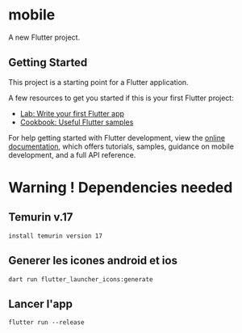 # mobile

A new Flutter project.

## Getting Started

This project is a starting point for a Flutter application.

A few resources to get you started if this is your first Flutter project:

- [Lab: Write your first Flutter app](https://docs.flutter.dev/get-started/codelab)
- [Cookbook: Useful Flutter samples](https://docs.flutter.dev/cookbook)

For help getting started with Flutter development, view the
[online documentation](https://docs.flutter.dev/), which offers tutorials,
samples, guidance on mobile development, and a full API reference.

# Warning ! Dependencies needed

## Temurin v.17

`install temurin version 17`

## Generer les icones android et ios

`dart run flutter_launcher_icons:generate`

## Lancer l'app

`flutter run --release`